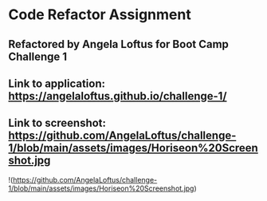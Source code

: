 # Code Refactor Assignment

## Refactored by Angela Loftus for Boot Camp Challenge 1

## Link to application: https://angelaloftus.github.io/challenge-1/

## Link to screenshot: https://github.com/AngelaLoftus/challenge-1/blob/main/assets/images/Horiseon%20Screenshot.jpg
!(https://github.com/AngelaLoftus/challenge-1/blob/main/assets/images/Horiseon%20Screenshot.jpg)
